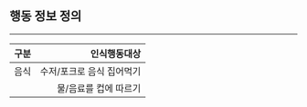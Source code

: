 ## 행동 정보 정의
------------------------------------------------------------------------------
|    구분     |   인식행동대상   |
|------------:|----------------:|
|음식         |수저/포크로 음식 집어먹기|
||물/음료를 컵에 따르기|
